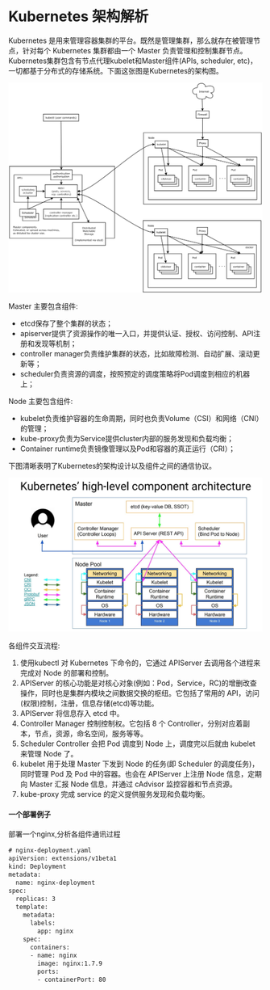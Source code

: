 # Kubernetes 架构解析

Kubernetes 是用来管理容器集群的平台。既然是管理集群，那么就存在被管理节点，针对每个 Kubernetes 集群都由一个 Master 负责管理和控制集群节点。Kubernetes集群包含有节点代理kubelet和Master组件(APIs, scheduler, etc)，一切都基于分布式的存储系统。下面这张图是Kubernetes的架构图。


![](/images/k8s-architecture.png)



Master 主要包含组件:
* etcd保存了整个集群的状态；
* apiserver提供了资源操作的唯一入口，并提供认证、授权、访问控制、API注册和发现等机制；
* controller manager负责维护集群的状态，比如故障检测、自动扩展、滚动更新等；
* scheduler负责资源的调度，按照预定的调度策略将Pod调度到相应的机器上；

Node 主要包含组件:
* kubelet负责维护容器的生命周期，同时也负责Volume（CSI）和网络（CNI）的管理；
* kube-proxy负责为Service提供cluster内部的服务发现和负载均衡；
* Container runtime负责镜像管理以及Pod和容器的真正运行（CRI）；

下图清晰表明了Kubernetes的架构设计以及组件之间的通信协议。

![](/images/kubernetes-high-level-component-archtecture.jpg)


各组件交互流程:
1.  使用kubectl 对 Kubernetes 下命令的，它通过 APIServer 去调用各个进程来完成对 Node 的部署和控制。
2. APIServer 的核心功能是对核心对象(例如：Pod，Service，RC)的增删改查操作，同时也是集群内模块之间数据交换的枢纽。它包括了常用的 API，访问(权限)控制，注册，信息存储(etcd)等功能。
3. APIServer 将信息存入 etcd 中。
4. Controller Manager 控制控制权。它包括 8 个 Controller，分别对应着副本，节点，资源，命名空间，服务等等。
5. Scheduler Controller 会把 Pod 调度到 Node 上，调度完以后就由 kubelet 来管理 Node 了。
6. kubelet 用于处理 Master 下发到 Node 的任务(即 Scheduler 的调度任务)，同时管理 Pod 及 Pod 中的容器。也会在 APIServer 上注册 Node 信息，定期向 Master 汇报 Node 信息，并通过 cAdvisor 监控容器和节点资源。
7. kube-proxy 完成 service 的定义提供服务发现和负载均衡。

#### 一个部署例子

部署一个nginx,分析各组件通讯过程


```
# nginx-deployment.yaml 
apiVersion: extensions/v1beta1
kind: Deployment
metadata:
  name: nginx-deployment
spec:
  replicas: 3
  template:
    metadata:
      labels:
        app: nginx
    spec:
      containers:
      - name: nginx
        image: nginx:1.7.9
        ports:
        - containerPort: 80
```











